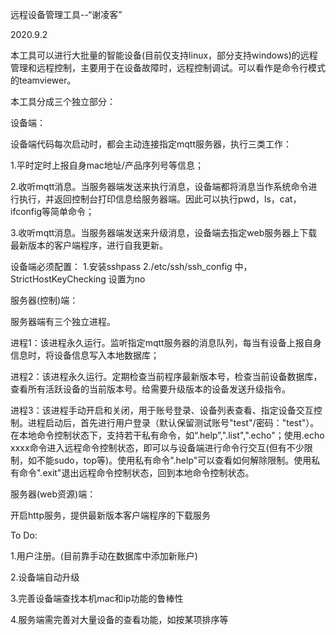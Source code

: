 远程设备管理工具--“谢凌客”

2020.9.2

本工具可以进行大批量的智能设备(目前仅支持linux，部分支持windows)的远程管理和远程控制，主要用于在设备故障时，远程控制调试。可以看作是命令行模式的teamviewer。

本工具分成三个独立部分：


设备端：

设备端代码每次启动时，都会主动连接指定mqtt服务器，执行三类工作：

1.平时定时上报自身mac地址/产品序列号等信息；

2.收听mqtt消息。当服务器端发送来执行消息，设备端都将消息当作系统命令进行执行，并返回控制台打印信息给服务器端。因此可以执行pwd，ls，cat，ifconfig等简单命令；

3.收听mqtt消息。当服务器端发送来升级消息，设备端去指定web服务器上下载最新版本的客户端程序，进行自我更新。

设备端必须配置：
1.安装sshpass
2./etc/ssh/ssh_config 中，StrictHostKeyChecking 设置为no


服务器(控制)端：

服务器端有三个独立进程。

进程1：该进程永久运行。监听指定mqtt服务器的消息队列，每当有设备上报自身信息时，将设备信息写入本地数据库；

进程2：该进程永久运行。定期检查当前程序最新版本号，检查当前设备数据库，查看所有活跃设备的当前版本号。给需要升级版本的设备发送升级指令。

进程3：该进程手动开启和关闭，用于账号登录、设备列表查看、指定设备交互控制。进程启动后，首先进行用户登录（默认保留测试账号"test"/密码："test"）。在本地命令控制状态下，支持若干私有命令，如“.help”,".list",".echo"；使用.echo xxxx命令进入远程命令控制状态，即可以与设备端进行命令行交互(但有不少限制，如不能sudo，top等)。使用私有命令".help"可以查看如何解除限制。使用私有命令".exit"退出远程命令控制状态，回到本地命令控制状态。


服务器(web资源)端：

开启http服务，提供最新版本客户端程序的下载服务


To Do:

1.用户注册。(目前靠手动在数据库中添加新账户)

2.设备端自动升级

3.完善设备端查找本机mac和ip功能的鲁棒性

4.服务端需完善对大量设备的查看功能，如按某项排序等
